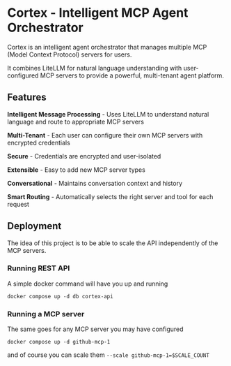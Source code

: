# Cortex - Intelligent MCP Agent Orchestrator

Cortex is an intelligent agent orchestrator that manages multiple MCP (Model Context Protocol) servers for users.

It combines LiteLLM for natural language understanding with user-configured MCP servers to provide a powerful, multi-tenant agent platform.

## Features

**Intelligent Message Processing** - Uses LiteLLM to understand natural language and route to appropriate MCP servers

**Multi-Tenant** - Each user can configure their own MCP servers with encrypted credentials

**Secure** - Credentials are encrypted and user-isolated

**Extensible** - Easy to add new MCP server types

**Conversational** - Maintains conversation context and history

**Smart Routing** - Automatically selects the right server and tool for each request

## Deployment

The idea of this project is to be able to scale the API independently of the MCP servers.

### Running REST API
A simple docker command will have you up and running

`docker compose up -d db cortex-api`

### Running a MCP server

The same goes for any MCP server you may have configured

`docker compose up -d github-mcp-1`

and of course you can scale them `--scale github-mcp-1=$SCALE_COUNT`
